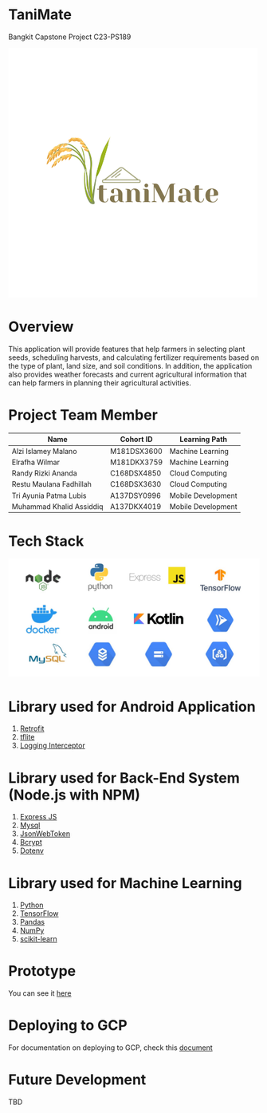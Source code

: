 # TaniMate
Bangkit Capstone Project C23-PS189

![Logo TaniMate](Logo.png)

# Overview
This application will provide features that help farmers in selecting plant seeds, scheduling harvests, and calculating fertilizer requirements based on the type of plant, land size, and soil conditions. In addition, the application also provides weather forecasts and current agricultural information that can help farmers in planning their agricultural activities.

# Project Team Member
| Name  | Cohort ID | Learning Path      |
|-------|------|-----------|
| Alzi Islamey Malano  | M181DSX3600   | Machine Learning   |
| Elrafha Wilmar  | M181DKX3759   | Machine Learning   |
| Randy Rizki Ananda  | C168DSX4850   | Cloud Computing  |
| Restu Maulana Fadhillah  | C168DSX3630   | Cloud Computing  |
| Tri Ayunia Patma Lubis  | A137DSY0996   | Mobile Development  |
| Muhammad Khalid Assiddiq  | A137DKX4019   | Mobile Development  |

# Tech Stack
![Tech Stack](TechStack.jpg)

# Library used for Android Application
1. [Retrofit](https://square.github.io/retrofit/)
2. [tflite](https://www.tensorflow.org/lite?hl=id)
3. [Logging Interceptor](https://square.github.io/okhttp/3.x/logging-interceptor/index.html?okhttp3/logging/HttpLoggingInterceptor.html)

# Library used for Back-End System (Node.js with NPM)
1. [Express JS](https://expressjs.com/)
2. [Mysql](https://www.npmjs.com/package/mysql)
3. [JsonWebToken](https://www.npmjs.com/package/jsonwebtoken)
4. [Bcrypt](https://www.npmjs.com/package/bcrypt)
5. [Dotenv](https://www.npmjs.com/package/dotenv)

# Library used for Machine Learning
1. [Python](https://www.python.org/)
2. [TensorFlow](https://www.tensorflow.org/)
3. [Pandas](https://pandas.pydata.org/)
4. [NumPy](https://numpy.org/)
5. [scikit-learn](https://scikit-learn.org/)

# Prototype
You can see it [here](https://www.figma.com/file/gh6yJNON3OoaMvkhsxBjJA/Capstone-Project-(TaniMate)-team-library?type=design&node-id=1840%3A642&t=97RVvhprK9sbCp1H-1)

# Deploying to GCP
For documentation on deploying to GCP, check this [document](https://github.com/ttrrayl/TaniMate/blob/master/Cloud%20Computing/docs/gcp_deploy.md)

# Future Development
TBD
